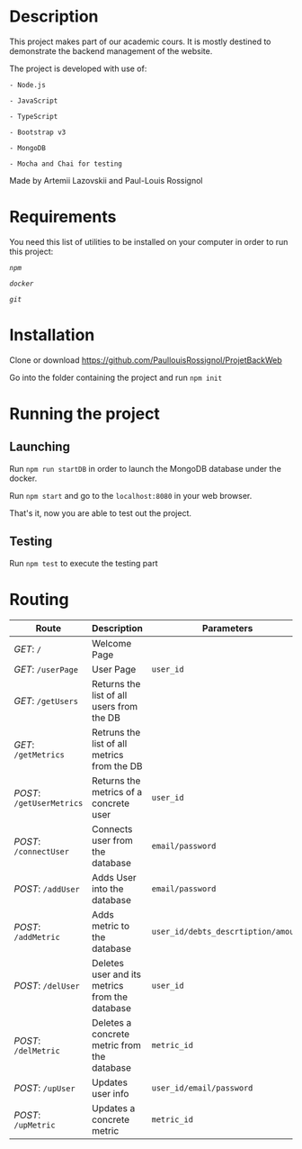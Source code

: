 # Description
This project makes part of our academic cours. It is mostly destined to demonstrate the backend management of the website.

The project is developed with use of: 
	
	- Node.js
	
	- JavaScript
	
	- TypeScript
	
	- Bootstrap v3

	- MongoDB

	- Mocha and Chai for testing 

Made by Artemii Lazovskii and Paul-Louis Rossignol

# Requirements

You need this list of utilities to be installed on your computer in order to run this project:

*`npm`*

*`docker`*

*`git`*

# Installation 

Clone or download https://github.com/PaullouisRossignol/ProjetBackWeb

Go into the folder containing the project and run `npm init`

# Running the project

## Launching

Run `npm run startDB` in order to launch the MongoDB database under the docker.

Run `npm start` and go to the `localhost:8080` in your web browser.

That's it, now you are able to test out the project.

## Testing

Run `npm test` to execute the testing part

# Routing
|Route|Description|Parameters|
|-----|-----------|----------|
|*GET*: `/`|Welcome Page||
|*GET*: `/userPage`|User Page|`user_id`|
|*GET*: `/getUsers`|Returns the list of all users from the DB||
|*GET*: `/getMetrics`|Retruns the list of all metrics from the DB||
|*POST*: `/getUserMetrics`|Returns the metrics of a concrete user|`user_id`|
|*POST*: `/connectUser`|Connects user from the database|`email/password`|
|*POST*: `/addUser`|Adds User into the database|`email/password`|
|*POST*: `/addMetric`|Adds metric to the database|`user_id/debts_descrtiption/amount`|
|*POST*: `/delUser`|Deletes user and its metrics from the database|`user_id`|
|*POST*: `/delMetric`|Deletes a concrete metric from the database|`metric_id`|
|*POST*: `/upUser`|Updates user info|`user_id/email/password`|
|*POST*: `/upMetric`|Updates a concrete metric|`metric_id`|

